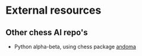 # External resources

## Other chess AI repo's

- Python alpha-beta, using chess package [andoma](https://github.com/healeycodes/andoma)

